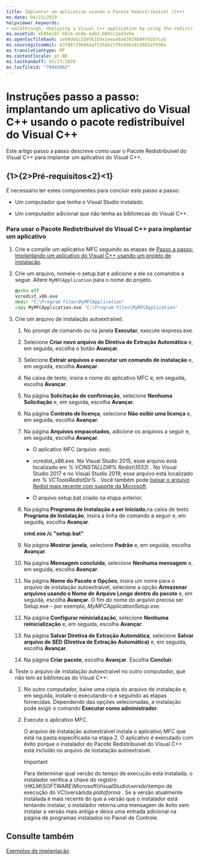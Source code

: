 ```yaml
---
title: Implantar um aplicativo usando o Pacote Redistribuível (C++)
ms.date: 04/23/2019
helpviewer_keywords:
- walkthrough, deploying a Visual C++ application by using the redistributable package
ms.assetid: e59becbf-b8c6-4c8e-bab3-b69cc1ed3e5e
ms.openlocfilehash: 1e09debc53e5b1b3e1eeaa6a63924b04fd2b7ca5
ms.sourcegitcommit: 63784729604aaf526de21f6c6b62813882af930a
ms.translationtype: MT
ms.contentlocale: pt-BR
ms.lasthandoff: 03/17/2020
ms.locfileid: "79443882"
---
```

# <a name="walkthrough-deploying-a-visual-c-application-by-using-the-visual-c-redistributable-package"></a>Instruções passo a passo: implantando um aplicativo do Visual C++ usando o pacote redistribuível do Visual C++

Este artigo passo a passo descreve como usar o Pacote Redistribuível do Visual C++ para implantar um aplicativo do Visual C++.

## <a name="prerequisites"></a>{1&gt;{2&gt;Pré-requisitos&lt;2}&lt;1}

É necessário ter estes componentes para concluir este passo a passo:

- Um computador que tenha o Visual Studio instalado.

- Um computador adicional que não tenha as bibliotecas do Visual C++.

### <a name="to-use-the-visual-c-redistributable-package-to-deploy-an-application"></a>Para usar o Pacote Redistribuível do Visual C++ para implantar um aplicativo

1.  Crie e compile um aplicativo MFC seguindo as etapas de [Passo a passo: Implantando um aplicativo do Visual C++ usando um projeto de instalação](walkthrough-deploying-a-visual-cpp-application-by-using-a-setup-project.md).

1. Crie um arquivo, nomeie-o setup.bat e adicione a ele os comandos a seguir. Altere `MyMFCApplication` para o nome do projeto.

    ```cmd
    @echo off
    vcredist_x86.exe
    mkdir "C:\Program Files\MyMFCApplication"
    copy MyMFCApplication.exe "C:\Program Files\MyMFCApplication"
    ```

1. Crie um arquivo de instalação autoextraível:

   1. No prompt de comando ou na janela **Executar**, execute iexpress.exe.

   1. Selecione **Criar novo arquivo de Diretiva de Extração Automática** e, em seguida, escolha o botão **Avançar**.

   1. Selecione **Extrair arquivos e executar um comando de instalação** e, em seguida, escolha **Avançar**.

   1. Na caixa de texto, insira o nome do aplicativo MFC e, em seguida, escolha **Avançar**.

   1. Na página **Solicitação de confirmação**, selecione **Nenhuma Solicitação** e, em seguida, escolha **Avançar**.

   1. Na página **Contrato de licença**, selecione **Não exibir uma licença** e, em seguida, escolha **Avançar**.

   1. Na página **Arquivos empacotados**, adicione os arquivos a seguir e, em seguida, escolha **Avançar**.

      - O aplicativo MFC (arquivo .exe).

      - vcredist_x86.exe. No Visual Studio 2015, esse arquivo está localizado em *% VCINSTALLDIR% Redist\\1033\\* . No Visual Studio 2017 e no Visual Studio 2019, esse arquivo está localizado em *% VCToolsRedistDir%* . Você também pode [baixar o arquivo Redist mais recente com suporte da Microsoft](https://support.microsoft.com/help/2977003/the-latest-supported-visual-c-downloads).

      - O arquivo setup.bat criado na etapa anterior.

   1. Na página **Programa de Instalação a ser Iniciado**,na caixa de texto **Programa de Instalação**, insira a linha de comando a seguir e, em seguida, escolha **Avançar**.

      **cmd.exe /c "setup.bat"**

   1. Na página **Mostrar janela**, selecione **Padrão** e, em seguida, escolha **Avançar**.

   1. Na página **Mensagem concluída**, selecione **Nenhuma mensagem** e, em seguida, escolha **Avançar**.

   1. Na página **Nome do Pacote e Opções**, insira um nome para o arquivo de instalação autoextraível, selecione a opção **Armazenar arquivos usando o Nome de Arquivo Longo dentro do pacote** e, em seguida, escolha **Avançar**. O fim do nome do arquivo precisa ser Setup.exe – por exemplo, *MyMFCApplicationSetup.exe*.

   1. Na página **Configurar reinicialização**, selecione **Nenhuma reinicialização** e, em seguida, escolha **Avançar**.

   1. Na página **Salvar Diretiva de Extração Automática**, selecione **Salvar arquivo de SED (Diretiva de Extração Automática)** e, em seguida, escolha **Avançar**.

   1. Na página **Criar pacote**, escolha **Avançar**. Escolha **Concluir**.

1. Teste o arquivo de instalação autoextraível no outro computador, que não tem as bibliotecas do Visual C++:

   1. No outro computador, baixe uma cópia do arquivo de instalação e, em seguida, instale-o executando-o e seguindo as etapas fornecidas. Dependendo das opções selecionadas, a instalação pode exigir o comando **Executar como administrador**.

   1. Execute o aplicativo MFC.

      O arquivo de instalação autoextraível instala o aplicativo MFC que está na pasta especificada na etapa 2. O aplicativo é executado com êxito porque o instalador do Pacote Redistribuível do Visual C++ está incluído no arquivo de instalação autoextraível.

      > [!IMPORTANT]
      > Para determinar qual versão do tempo de execução está instalada, o instalador verifica a chave do registro \\HKLM\\SOFTWARE\\Microsoft\\VisualStudio\\_versão_\\tempo de execução do VC\\\\versão\\da _plataforma_ . Se a versão atualmente instalada é mais recente do que a versão que o instalador está tentando instalar, o instalador retorna uma mensagem de êxito sem instalar a versão mais antiga e deixa uma entrada adicional na página de programas instalados no Painel de Controle.

## <a name="see-also"></a>Consulte também

[Exemplos de implantação](deployment-examples.md)<br/>
